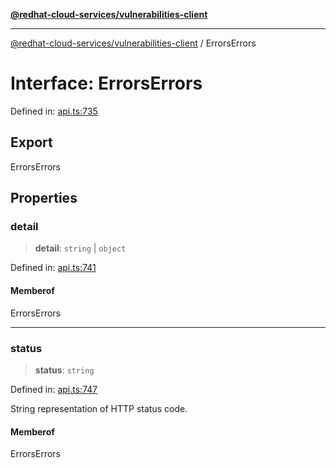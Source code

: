 [**@redhat-cloud-services/vulnerabilities-client**](../README.md)

***

[@redhat-cloud-services/vulnerabilities-client](../globals.md) / ErrorsErrors

# Interface: ErrorsErrors

Defined in: [api.ts:735](https://github.com/charlesmulder/javascript-clients/blob/main/packages/vulnerabilities/api.ts#L735)

## Export

ErrorsErrors

## Properties

### detail

> **detail**: `string` \| `object`

Defined in: [api.ts:741](https://github.com/charlesmulder/javascript-clients/blob/main/packages/vulnerabilities/api.ts#L741)

#### Memberof

ErrorsErrors

***

### status

> **status**: `string`

Defined in: [api.ts:747](https://github.com/charlesmulder/javascript-clients/blob/main/packages/vulnerabilities/api.ts#L747)

String representation of HTTP status code.

#### Memberof

ErrorsErrors
